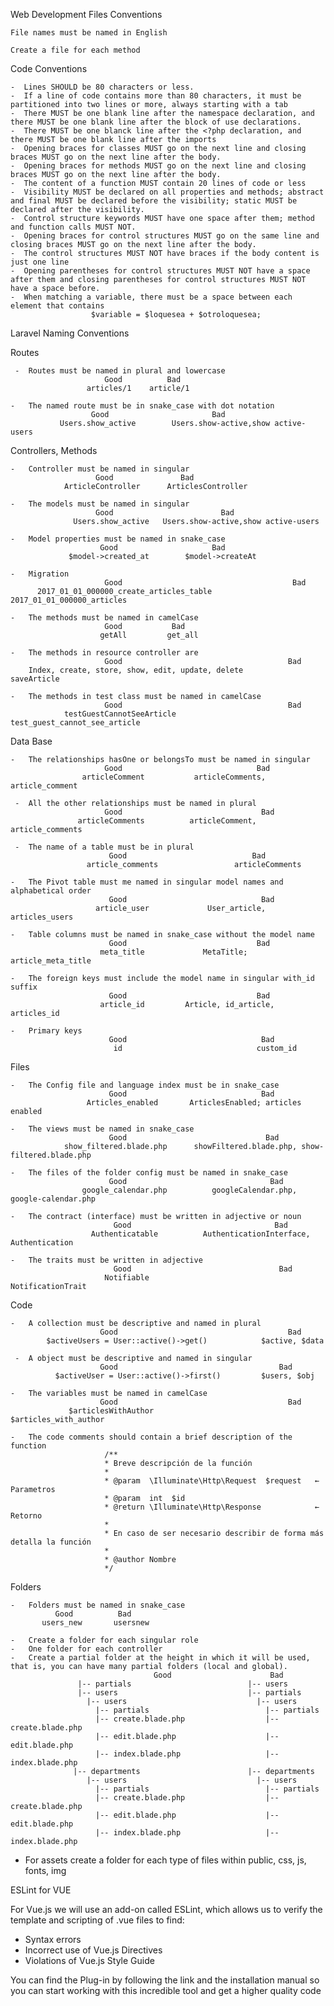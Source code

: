 Web Development 
Files Conventions

  	File names must be named in English

    Create a file for each method
Code Conventions

    -  Lines SHOULD be 80 characters or less.
    -  If a line of code contains more than 80 characters, it must be partitioned into two lines or more, always starting with a tab
    -  There MUST be one blank line after the namespace declaration, and there MUST be one blank line after the block of use declarations.
    -  There MUST be one blanck line after the <?php declaration, and there MUST be one blank line after the imports
    -  Opening braces for classes MUST go on the next line and closing braces MUST go on the next line after the body.
    -  Opening braces for methods MUST go on the next line and closing braces MUST go on the next line after the body.
    -  The content of a function MUST contain 20 lines of code or less
    -  Visibility MUST be declared on all properties and methods; abstract and final MUST be declared before the visibility; static MUST be declared after the visibility.
    -  Control structure keywords MUST have one space after them; method and function calls MUST NOT.
    -  Opening braces for control structures MUST go on the same line and closing braces MUST go on the next line after the body.
    -  The control structures MUST NOT have braces if the body content is just one line
    -  Opening parentheses for control structures MUST NOT have a space after them and closing parentheses for control structures MUST NOT have a space before.
    -  When matching a variable, there must be a space between each element that contains
                      $variable = $loquesea + $otroloquesea;
Laravel Naming Conventions
 
   Routes
	 
	 -	Routes must be named in plural and lowercase
                         Good	       Bad
                     articles/1	   article/1

    -	The named route must be in snake_case with dot notation
                      Good	                     Bad
               Users.show_active    	Users.show-active,show active-users

   Controllers, Methods

    -	Controller must be named in singular
                       Good	              Bad
                ArticleController	   ArticlesController

    -	The models must be named in singular
                       Good	                       Bad
                  Users.show_active	  Users.show-active,show active-users

    -	Model properties must be named in snake_case
                        Good	                 Bad
                 $model->created_at	       $model->createAt

    -	Migration
                         Good	                                   Bad
          2017_01_01_000000_create_articles_table	    2017_01_01_000000_articles

    -	The methods must be named in camelCase
                         Good          	Bad
                        getAll	       get_all

    -	The methods in resource controller are
                         Good	                                  Bad
        Index, create, store, show, edit, update, delete	    saveArticle

    -	The methods in test class must be named in camelCase
                         Good	                                  Bad
                testGuestCannotSeeArticle	           test_guest_cannot_see_article

  Data Base

    -	The relationships hasOne or belongsTo must be named in singular
                         Good	                           Bad
                    articleComment	         articleComments, article_comment

     -	All the other relationships must be named in plural
                         Good	                            Bad
                   articleComments	        articleComment, article_comments

     -	The name of a table must be in plural
                          Good                            Bad
                     article_comments	              articleComments

    -	The Pivot table must me named in singular model names and alphabetical order
                          Good                           	Bad
                       article_user         	User_article, articles_users

    -	Table columns must be named in snake_case without the model name
                          Good	                           Bad
                        meta_title	           MetaTitle; article_meta_title

    -	The foreign keys must include the model name in singular with_id suffix
                          Good	                           Bad
                        article_id	       Article, id_article, articles_id

    -	Primary keys 
                          Good	                            Bad
                           id	                           custom_id
Files

    -	The Config file and language index must be in snake_case
                          Good	                            Bad
                     Articles_enabled     	ArticlesEnabled; articles enabled

    -	The views must be named in snake_case
                          Good	                             Bad
                show_filtered.blade.php	     showFiltered.blade.php, show-filtered.blade.php

    -	The files of the folder config must be named in snake_case 
                          Good	                              Bad
                    google_calendar.php	         googleCalendar.php, google-calendar.php

    -	The contract (interface) must be written in adjective or noun
                           Good	                               Bad
                      Authenticatable	       AuthenticationInterface, Authentication

    -	The traits must be written in adjective
                           Good                                	Bad
                         Notifiable	                      NotificationTrait

  Code

    -	A collection must be descriptive and named in plural
                        Good	                                  Bad
            $activeUsers = User::active()->get()	        $active, $data

     -	A object must be descriptive and named in singular
                        Good                                   	Bad
              $activeUser = User::active()->first()       	$users, $obj

    -	The variables must be named in camelCase
                        Good	                                  Bad
                 $articlesWithAuthor                	$articles_with_author

    -	The code comments should contain a brief description of the function
                         /**
                         * Breve descripción de la función
                         *
                         * @param  \Illuminate\Http\Request  $request  	← Parametros
                         * @param  int  $id
                         * @return \Illuminate\Http\Response 			← Retorno
                         * 
                         * En caso de ser necesario describir de forma más detalla la función
                         *
                         * @author Nombre
                         */
												 
Folders
  
  	-	Folders must be named in snake_case
              Good	        Bad
           users_new	   usersnew

    -	Create a folder for each singular role
    -	One folder for each controller
    -	Create a partial folder at the height in which it will be used, that is, you can have many partial folders (local and global).
                                    Good	                  Bad
                   |-- partials                          |-- users
                   |-- users                             |-- partials
                     |-- users                             |-- users
                       |-- partials                          |-- partials
                       |-- create.blade.php                  |-- create.blade.php
                       |-- edit.blade.php                    |-- edit.blade.php
                       |-- index.blade.php                   |-- index.blade.php
                  |-- departments                        |-- departments 
                     |-- users                             |-- users     
                       |-- partials                          |-- partials
                       |-- create.blade.php                  |-- create.blade.php
                       |-- edit.blade.php                    |-- edit.blade.php
                       |-- index.blade.php                   |-- index.blade.php
	

-	For assets create a folder for each type of files within public, css, js, fonts, img

ESLint for VUE

For Vue.js we will use an add-on called ESLint, which allows us to verify the template and scripting of .vue files to find:

   -	Syntax errors
   -	Incorrect use of Vue.js Directives
   -	Violations of Vue.js Style Guide

You can find the Plug-in by following the link and the installation manual so you can start working with this incredible tool and get a higher quality code

											


